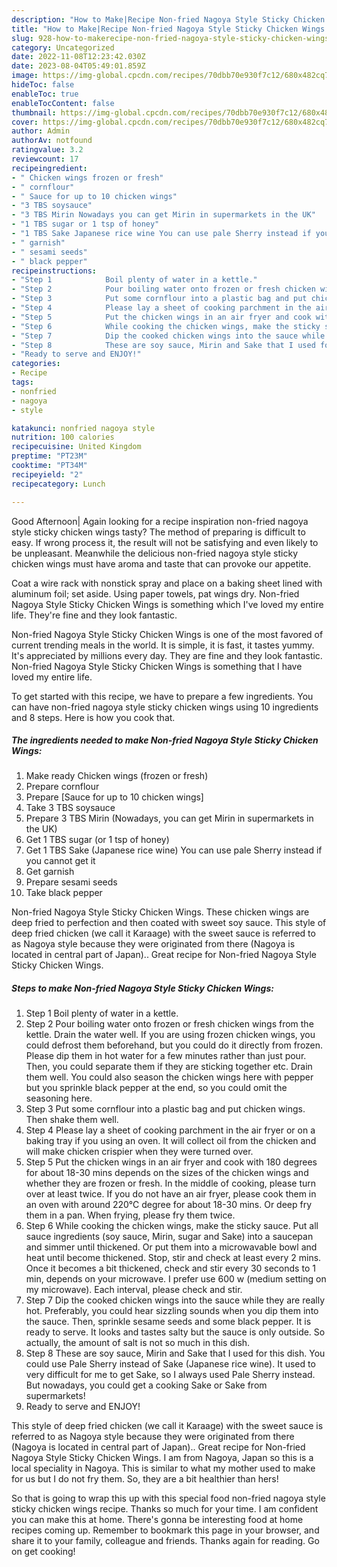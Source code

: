 ```yaml
---
description: "How to Make|Recipe Non-fried Nagoya Style Sticky Chicken Wings {That is Simple"
title: "How to Make|Recipe Non-fried Nagoya Style Sticky Chicken Wings {That is Simple"
slug: 928-how-to-makerecipe-non-fried-nagoya-style-sticky-chicken-wings-that-is-simple
category: Uncategorized
date: 2022-11-08T12:23:42.030Z
date: 2023-08-04T05:49:01.859Z
image: https://img-global.cpcdn.com/recipes/70dbb70e930f7c12/680x482cq70/non-fried-nagoya-style-sticky-chicken-wings-recipe-main-photo.jpg
hideToc: false
enableToc: true
enableTocContent: false
thumbnail: https://img-global.cpcdn.com/recipes/70dbb70e930f7c12/680x482cq70/non-fried-nagoya-style-sticky-chicken-wings-recipe-main-photo.jpg
cover: https://img-global.cpcdn.com/recipes/70dbb70e930f7c12/680x482cq70/non-fried-nagoya-style-sticky-chicken-wings-recipe-main-photo.jpg
author: Admin
authorAv: notfound
ratingvalue: 3.2
reviewcount: 17
recipeingredient:
- " Chicken wings frozen or fresh"
- " cornflour"
- " Sauce for up to 10 chicken wings"
- "3 TBS soysauce"
- "3 TBS Mirin Nowadays you can get Mirin in supermarkets in the UK"
- "1 TBS sugar or 1 tsp of honey"
- "1 TBS Sake Japanese rice wine You can use pale Sherry instead if you cannot get it"
- " garnish"
- " sesami seeds"
- " black pepper"
recipeinstructions:
- "Step 1            Boil plenty of water in a kettle."
- "Step 2            Pour boiling water onto frozen or fresh chicken wings from the kettle. Drain the water well. If you are using frozen chicken wings, you could defrost them beforehand, but you could do it directly from frozen. Please dip them in hot water for a few minutes rather than just pour. Then, you could separate them if they are sticking together etc. Drain them well.   You could also season the chicken wings here with pepper but you sprinkle black pepper at the end, so you could omit the seasoning here."
- "Step 3            Put some cornflour into a plastic bag and put chicken wings. Then shake them well."
- "Step 4            Please lay a sheet of cooking parchment in the air fryer or on a baking tray if you using an oven. It will collect oil from the chicken and will make chicken crispier when they were turned over."
- "Step 5            Put the chicken wings in an air fryer and cook with 180 degrees for about 18-30 mins depends on the sizes of the chicken wings and whether they are frozen or fresh. In the middle of cooking, please turn over at least twice.  If you do not have an air fryer, please cook them in an oven with around 220℃ degree for about 18-30 mins. Or deep fry them in a pan. When frying, please fry them twice."
- "Step 6            While cooking the chicken wings, make the sticky sauce. Put all sauce ingredients (soy sauce, Mirin, sugar and Sake) into a saucepan and simmer until thickened. Or put them into a microwavable bowl and heat until become thickened. Stop, stir and check at least every 2 mins. Once it becomes a bit thickened, check and stir every 30 seconds to 1 min, depends on your microwave. I prefer use 600 w (medium setting on my microwave). Each interval, please check and stir."
- "Step 7            Dip the cooked chicken wings into the sauce while they are really hot. Preferably, you could hear sizzling sounds when you dip them into the sauce. Then, sprinkle sesame seeds and some black pepper. It is ready to serve.  It looks and tastes salty but the sauce is only outside. So actually, the amount of salt is not so much in this dish."
- "Step 8            These are soy sauce, Mirin and Sake that I used for this dish. You could use Pale Sherry instead of Sake (Japanese rice wine). It used to very difficult for me to get Sake, so I always used Pale Sherry instead. But nowadays, you could get a cooking Sake or Sake from supermarkets!"
- "Ready to serve and ENJOY!"
categories:
- Recipe
tags:
- nonfried
- nagoya
- style

katakunci: nonfried nagoya style 
nutrition: 100 calories
recipecuisine: United Kingdom
preptime: "PT23M"
cooktime: "PT34M"
recipeyield: "2"
recipecategory: Lunch

---
```



Good Afternoon| Again looking for a recipe inspiration non-fried nagoya style sticky chicken wings tasty? The method of preparing is difficult to easy. If wrong process it, the result will not be satisfying and even likely to be unpleasant. Meanwhile the delicious non-fried nagoya style sticky chicken wings must have aroma and taste that can provoke our appetite.





Coat a wire rack with nonstick spray and place on a baking sheet lined with aluminum foil; set aside. Using paper towels, pat wings dry. Non-fried Nagoya Style Sticky Chicken Wings is something which I&#39;ve loved my entire life. They&#39;re fine and they look fantastic.

Non-fried Nagoya Style Sticky Chicken Wings is one of the most favored of current trending meals in the world. It is simple, it is fast, it tastes yummy. It's appreciated by millions every day. They are fine and they look fantastic. Non-fried Nagoya Style Sticky Chicken Wings is something that I have loved my entire life.


To get started with this recipe, we have to prepare a few ingredients. You can have non-fried nagoya style sticky chicken wings using 10 ingredients and 8 steps. Here is how you cook that.

<!--inarticleads1-->

##### The ingredients needed to make Non-fried Nagoya Style Sticky Chicken Wings:

1. Make ready  Chicken wings (frozen or fresh)
1. Prepare  cornflour
1. Prepare  [Sauce for up to 10 chicken wings]
1. Take 3 TBS soysauce
1. Prepare 3 TBS Mirin (Nowadays, you can get Mirin in supermarkets in the UK)
1. Get 1 TBS sugar (or 1 tsp of honey)
1. Get 1 TBS Sake (Japanese rice wine) You can use pale Sherry instead if you cannot get it
1. Get  garnish
1. Prepare  sesami seeds
1. Take  black pepper


Non-fried Nagoya Style Sticky Chicken Wings. These chicken wings are deep fried to perfection and then coated with sweet soy sauce. This style of deep fried chicken (we call it Karaage) with the sweet sauce is referred to as Nagoya style because they were originated from there (Nagoya is located in central part of Japan).. Great recipe for Non-fried Nagoya Style Sticky Chicken Wings. 

<!--inarticleads2-->

##### Steps to make Non-fried Nagoya Style Sticky Chicken Wings:

1. Step 1            Boil plenty of water in a kettle.
1. Step 2            Pour boiling water onto frozen or fresh chicken wings from the kettle. Drain the water well. If you are using frozen chicken wings, you could defrost them beforehand, but you could do it directly from frozen. Please dip them in hot water for a few minutes rather than just pour. Then, you could separate them if they are sticking together etc. Drain them well.   You could also season the chicken wings here with pepper but you sprinkle black pepper at the end, so you could omit the seasoning here.
1. Step 3            Put some cornflour into a plastic bag and put chicken wings. Then shake them well.
1. Step 4            Please lay a sheet of cooking parchment in the air fryer or on a baking tray if you using an oven. It will collect oil from the chicken and will make chicken crispier when they were turned over.
1. Step 5            Put the chicken wings in an air fryer and cook with 180 degrees for about 18-30 mins depends on the sizes of the chicken wings and whether they are frozen or fresh. In the middle of cooking, please turn over at least twice.  If you do not have an air fryer, please cook them in an oven with around 220℃ degree for about 18-30 mins. Or deep fry them in a pan. When frying, please fry them twice.
1. Step 6            While cooking the chicken wings, make the sticky sauce. Put all sauce ingredients (soy sauce, Mirin, sugar and Sake) into a saucepan and simmer until thickened. Or put them into a microwavable bowl and heat until become thickened. Stop, stir and check at least every 2 mins. Once it becomes a bit thickened, check and stir every 30 seconds to 1 min, depends on your microwave. I prefer use 600 w (medium setting on my microwave). Each interval, please check and stir.
1. Step 7            Dip the cooked chicken wings into the sauce while they are really hot. Preferably, you could hear sizzling sounds when you dip them into the sauce. Then, sprinkle sesame seeds and some black pepper. It is ready to serve.  It looks and tastes salty but the sauce is only outside. So actually, the amount of salt is not so much in this dish.
1. Step 8            These are soy sauce, Mirin and Sake that I used for this dish. You could use Pale Sherry instead of Sake (Japanese rice wine). It used to very difficult for me to get Sake, so I always used Pale Sherry instead. But nowadays, you could get a cooking Sake or Sake from supermarkets!
1. Ready to serve and ENJOY!

This style of deep fried chicken (we call it Karaage) with the sweet sauce is referred to as Nagoya style because they were originated from there (Nagoya is located in central part of Japan).. Great recipe for Non-fried Nagoya Style Sticky Chicken Wings. I am from Nagoya, Japan so this is a local speciality in Nagoya. This is similar to what my mother used to make for us but I do not fry them. So, they are a bit healthier than hers! 

So that is going to wrap this up with this special food non-fried nagoya style sticky chicken wings recipe. Thanks so much for your time. I am confident you can make this at home. There's gonna be interesting food at home recipes coming up. Remember to bookmark this page in your browser, and share it to your family, colleague and friends. Thanks again for reading. Go on get cooking!
